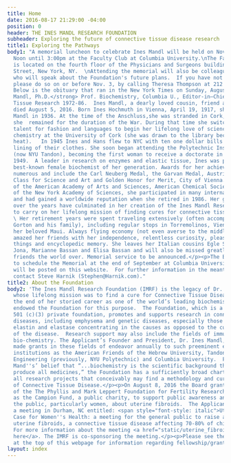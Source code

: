 ```yaml
---
title: Home
date: 2016-08-17 21:29:00 -04:00
position: 0
header: THE INES MANDL RESEARCH FOUNDATION
subheader: Exploring the future of connective tissue disease research
title1: Exploring the Pathways
body1: "A memorial luncheon to celebrate Ines Mandl will be held on November 6 from
  Noon until 3:00pm at the Faculty Club at Columbia University.\nThe Faculty Club
  is located on the fourth floor of the Physicians and Surgeons building, 630 W. 168th
  Street, New York, NY.  \nAttending the memorial will also be colleagues of Dr. Mandl's
  who will speak about the Foundation's future plans.  If you have not already rsvp'd
  please do so on or before Nov. 3, by calling Theresa Thompson at 212 599-7575.  \n\n
  Below is the obituary that ran in the New York Times on Sunday, August 7th:</p><p><strong>Ines
  Mandl, Ph.D.</strong> Prof. Biochemistry, Columbia U., Editor-in–Chief Connective
  Tissue Research 1972-86.  Ines Mandl, a dearly loved cousin, friend and colleague
  died August 5, 2016. Born Ines Hochmuth in Vienna, April 19, 1917, she married Hans
  Mandl in 1936. At the time of the Anschluss,she was stranded in Cork, Ireland where
  she  remained for the duration of the War. During that time she switched her considerable
  talent for fashion and languages to begin her lifelong love of science studying
  chemistry at the University of Cork (she was drawn to the library because it provided
  heat).   In 1945 Ines and Hans flew to NYC with ten one dollar bills sewn into the
  lining of their clothes. She soon began attending the Polytechnic Institute in Brooklyn
  (now NYU Tandon), becoming the first woman to receive a doctorate in chemistry in
  1949.  A leader in research on enzymes and elastic tissue, Ines was probably the
  best-known female biochemist of her generation. Awards for her achievements are
  numerous and include the Carl Neuberg Medal, the Garvan Medal, Austrian Honor First
  Class for Science and Art and Golden Honor for Merit, City of Vienna.  A member
  of the American Academy of Arts and Sciences, American Chemical Society and a fellow
  of the New York Academy of Sciences, she participated in many international symposia
  and had gained a worldwide reputation when she retired in 1986. Her generous donations
  over the years have culminated in her creation of the Ines Mandl Research Foundationhttp://www.mandlresearch.org/
  to carry on her lifelong mission of finding cures for connective tissue disease.
  \ Her retirement years were spent traveling extensively (often accompanied by Chris
  Gorton and his family), including regular stops in Torremolinos, Vienna, NY and
  her beloved Maui. Always flying economy (not even averse to the middle seat) she
  amazed her friends with her independence, relentless curiosity, pleasure in small
  things and encyclopedic memory. She leaves her Italian cousins Egle Schreiber, Graziella
  Jona, Marianne Bassan and Elisa Bassan and will also be missed greatly by her many
  friends the world over. Memorial service to be announced.</p><p>The Board is hoping
  to schedule the Memorial at the end of September at Columbia University.  Details
  will be posted on this website.  For further information in the meantime, please
  contact Steve Harnik (Stephen@Harnik.com)."
title2: About the Foundation
body2: 'The Ines Mandl Research Foundation (IMRF) is the legacy of Dr. Ines Mandl
  whose lifelong mission was to find a cure for Connective Tissue Diseases. Towards
  the end of her storied career as one of the world’s leading biochemists, Dr. Mandl
  endowed the Foundation for this purpose.  The Foundation, which is a duly qualified
  501 (c)(3) private foundation, promotes and supports research in connective tissue
  diseases, including emphysema and genetic diseases, especially those related to
  elastin and elastase concentrating in the causes as opposed to the cure or treatment
  of the disease.  Research support may also include the fields of immunology and
  bio-chemistry. The Applicant’s Founder and President, Dr. Ines Mandl, has heretofore
  made grants in these fields of endeavor annually to such preeminent educational
  institutions as the American Friends of the Hebrew University, Tandon School of
  Engineering (previously, NYU Polytechnic) and Columbia University.  Following Dr.
  Mand''s’ belief that “...biochemistry is the scientific background that helps to
  produce all medicines,” the Foundation has a sufficiently broad charter to support
  all research projects that conceivably may find a methodology and cure for the treatment
  of Connective Tissue Disease.</p><p>On August 8, 2016 the Board granted the application
  of the The Phyllis and Mark Leppert Foundation for Fertility Research, also known
  as the Campion Fund, a public charity, to support public awareness and to educate
  the public, particularly women, about uterine fibroids.  The Applicant is organizing
  a meeting in Durham, NC entitled: <span style="font-style: italic">Uterine Fibroids:  A
  Case for Women''s Health: a meeting for the general public to raise awareness of
  uterine fibroids, a connective tissue disease affecting 70-80% of childbearing women.</span>
  For more information about the meeting <a href="static/uterine_fibroids.pdf" target="_blank">click
  here</a>. The IMRF is co-sponsoring the meeting.</p><p>Please see the “Apply” tab
  at the top of this webpage for information regarding fellowship/grant applications.'
layout: index
---
```


